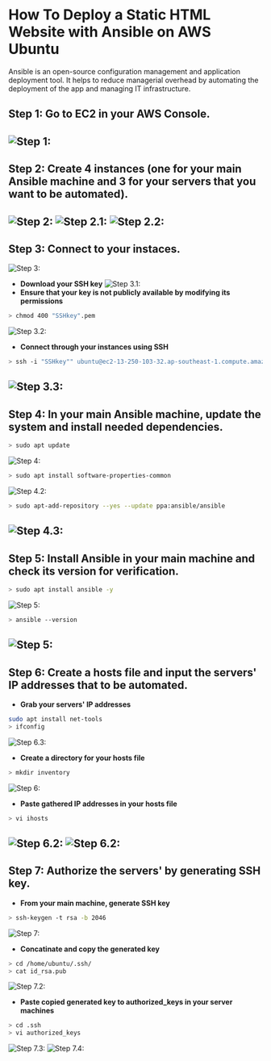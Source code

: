 # How To Deploy a Static HTML Website with Ansible on AWS Ubuntu
Ansible is an open-source configuration management and application deployment tool. It helps to reduce managerial overhead by automating the deployment of the app and managing IT infrastructure.

## Step 1: Go to EC2 in your AWS Console.
![Step 1:](./steps-images/1.png)
---
## Step 2: Create 4 instances (one for your main Ansible machine and 3 for your servers that you want to be automated).
![Step 2:](./steps-images/2.png)
![Step 2.1:](./steps-images/3.png)
![Step 2.2:](./steps-images/4.png)
---
## Step 3: Connect to your instaces.
![Step 3:](./steps-images/5.png)
- **Download your SSH key**
![Step 3.1:](./steps-images/6.png)
- **Ensure that your key is not publicly available by modifying its permissions**
```bash
> chmod 400 "SSHkey".pem
```
![Step 3.2:](./steps-images/7.png)
- **Connect through your instances using SSH**
```bash
> ssh -i "SSHkey"" ubuntu@ec2-13-250-103-32.ap-southeast-1.compute.amazonaws.com
```
![Step 3.3:](./steps-images/8.png)
---
## Step 4: In your main Ansible machine, update the system and install needed dependencies.
```bash
> sudo apt update
```
![Step 4:](./steps-images/others-steps/1.png)
```bash
> sudo apt install software-properties-common
```
![Step 4.2:](./steps-images/others-steps/2.png)
```bash
> sudo apt-add-repository --yes --update ppa:ansible/ansible
```
![Step 4.3:](./steps-images/others-steps/3.png)
---
## Step 5: Install Ansible in your main machine and check its version for verification.
```bash
> sudo apt install ansible -y
```
![Step 5:](./steps-images/others-steps/4.png)
```bash
> ansible --version
```
![Step 5:](./steps-images/others-steps/5.png)
---
## Step 6: Create a hosts file and input the servers' IP addresses that to be automated.
- **Grab your servers' IP addresses**
```bash
sudo apt install net-tools
> ifconfig
```
![Step 6.3:](./steps-images/others-steps/8.png)
- **Create a directory for your hosts file**
```bash
> mkdir inventory
```
![Step 6:](./steps-images/others-steps/6.png)
- **Paste gathered IP addresses in your hosts file**
```bash
> vi ihosts
```
![Step 6.2:](./steps-images/others-steps/7.png)
![Step 6.2:](./steps-images/others-steps/9.png)
---
## Step 7: Authorize the servers' by generating SSH key.
- **From your main machine, generate SSH key**
```bash
> ssh-keygen -t rsa -b 2046
```
![Step 7:](./steps-images/others-steps/10.png)
- **Concatinate and copy the generated key**
```bash
> cd /home/ubuntu/.ssh/
> cat id_rsa.pub
```
![Step 7.2:](./steps-images/others-steps/11.png)
- **Paste copied generated key to authorized_keys in your server machines**
```bash
> cd .ssh
> vi authorized_keys
```
![Step 7.3:](./steps-images/others-steps/12.png)
![Step 7.4:](./steps-images/others-steps/13.png)
